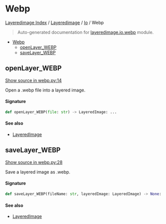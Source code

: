 # Webp

[Layeredimage Index](../../README.md#layeredimage-index) / [Layeredimage](../index.md#layeredimage) / [Io](./index.md#io) / Webp

> Auto-generated documentation for [layeredimage.io.webp](../../../../layeredimage/io/webp.py) module.

- [Webp](#webp)
  - [openLayer_WEBP](#openlayer_webp)
  - [saveLayer_WEBP](#savelayer_webp)

## openLayer_WEBP

[Show source in webp.py:14](../../../../layeredimage/io/webp.py#L14)

Open a .webp file into a layered image.

#### Signature

```python
def openLayer_WEBP(file: str) -> LayeredImage: ...
```

#### See also

- [LayeredImage](../layeredimage.md#layeredimage)



## saveLayer_WEBP

[Show source in webp.py:28](../../../../layeredimage/io/webp.py#L28)

Save a layered image as .webp.

#### Signature

```python
def saveLayer_WEBP(fileName: str, layeredImage: LayeredImage) -> None: ...
```

#### See also

- [LayeredImage](../layeredimage.md#layeredimage)